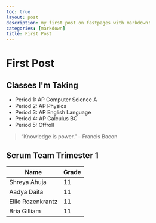 ```yaml
---
toc: true
layout: post
description: my first post on fastpages with markdown!
categories: [markdown]
title: First Post
---
```

# First Post

## Classes I'm Taking
- Period 1: AP Computer Science A
- Period 2: AP Physics
- Period 3: AP English Language
- Period 4: AP Calculus BC
- Period 5: Offroll

> “Knowledge is power.” – Francis Bacon

## Scrum Team Trimester 1
 Name | Grade |
|-|-|
| Shreya Ahuja | 11 |
| Aadya Daita | 11 |
| Ellie Rozenkrantz | 11 |
| Bria Gilliam | 11 |